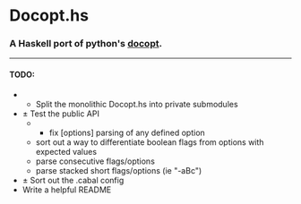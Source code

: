 # Docopt.hs

### A Haskell port of python's [docopt](http://docopt.org).

----------

#### TODO: 

- + Split the monolithic Docopt.hs into private submodules
- ± Test the public API
	- + fix [options] parsing of any defined option
	- sort out a way to differentiate boolean flags from options with expected values
	- parse consecutive flags/options
	- parse stacked short flags/options (ie "-aBc")
- ± Sort out the .cabal config
- Write a helpful README